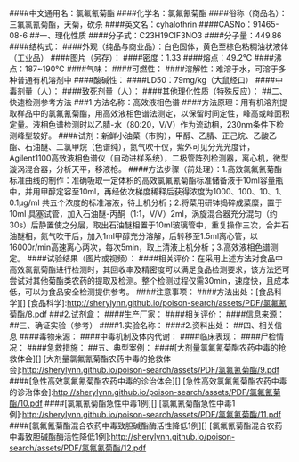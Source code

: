 ####中文通用名：氯氟氰菊酯
####化学名：氯氟氰菊酯
####俗称（商品名）：三氟氯氰菊酯，天菊，砍杀
####英文名：cyhalothrin 
####CASNo：91465-08-6 
##一、理化性质
####分子式：C23H19CIF3NO3 
####分子量：449.86 
####结构式：
####外观（纯品与商业品）：白色固体，黄色至棕色粘稠油状液体（工业品）
####图片（另存）：
####密度：1.33 
####熔点：49.2℃ 
####沸点：187~190℃ 
####气味：
####可燃性：
####溶解性：难溶于水，可溶于多种普通有机溶剂中
####酸碱性：
####LD50：79mg/kg（大鼠经口） 
####中毒剂量（人）：
####致死剂量（人）：
####其他理化性质（特殊反应）：
##二、快速检测参考方法
###1.方法名称：高效液相色谱
####方法原理：用有机溶剂提取样品中的氯氟氰菊酯，用高效液相色谱法测定，以保留时间定性，峰高或峰面积定量。液相色谱检测时以乙腈-水（80:20，V/V）作为流动相，230nm条件下检测峰型较好。
####试剂：新鲜小油菜（市购），甲醇、乙腈、正己烷、乙酸乙酯、石油醚、二氯甲烷（色谱纯），氮气吹干仪，紫外可见分光光度计，Agilent1100高效液相色谱仪（自动进样系统），二极管阵列检测器，离心机，微型漩涡混合器，分析天平，移液枪。
####方法步骤（前处理）：1.高效氯氟氰菊酯标准曲线的制作：准确吸取一定体积的高效氯氟氰菊酯标准储备液于10ml容量瓶中，并用甲醇定容至10ml，再经依次梯度稀释后获得浓度为1000、100、10、1、0.1μg/ml 共五个浓度的标准溶液，待上机分析；2.将菜用研钵捣碎成菜糜，置于10ml 具塞试管，加入石油醚-丙酮（1:1，V/V）2ml，涡旋混合器充分混匀（约30s）后静置使之分层，取出石油醚相置于10ml玻璃管中，重复操作三次，合并石油醚相，氮气吹干后，加入1ml甲醇充分溶解，后转移至1.5ml离心管，以16000r/min高速离心两次，每次5min，取上清液上机分析；3.高效液相色谱测定。
####试验结果（图片或视频）：
####相关评价：在采用上述方法对食品中高效氯氰菊酯进行检测时，其回收率及精密度可以满足食品检测要求，该方法还可尝试对其他菊酯类农药的提取及检测。整个检测过程仅需30min，速度快，且成本低，可以为食品安全检测提供参考。
####注意事项：
####方法出处：[食品科学][]
[食品科学]:http://sherylynn.github.io/poison-search/assets/PDF/氯氟氰菊酯/8.pdf
###2.试剂盒：
####生产厂家：
####相关评价：
####信息来源：
##三、确证实验（参考）
####1.实验名称：
####2.资料出处：
##四、相关信息
####毒物来源：
####中毒机制及体内代谢：
####临床表现：
####尸检情况：
####急救措施：
##五、典型案例：
####[大剂量氯氟氰菊酯农药中毒的抢救体会][]
[大剂量氯氟氰菊酯农药中毒的抢救体会]:http://sherylynn.github.io/poison-search/assets/PDF/氯氟氰菊酯/9.pdf
####[急性高效氯氟氰菊酯农药中毒的诊治体会][]
[急性高效氯氟氰菊酯农药中毒的诊治体会]:http://sherylynn.github.io/poison-search/assets/PDF/氯氟氰菊酯/10.pdf
####[氯氟氰菊酯急性中毒1例][]
[氯氟氰菊酯急性中毒1例]:http://sherylynn.github.io/poison-search/assets/PDF/氯氟氰菊酯/11.pdf
####[氯氟氰菊酯混合农药中毒致胆碱酯酶活性降低1例][]
[氯氟氰菊酯混合农药中毒致胆碱酯酶活性降低1例]:http://sherylynn.github.io/poison-search/assets/PDF/氯氟氰菊酯/12.pdf

